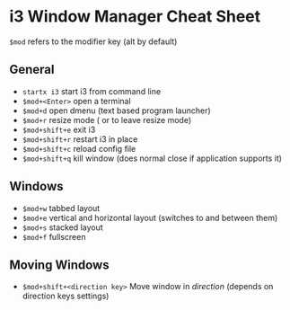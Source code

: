 # i3 Window Manager Cheat Sheet

`$mod` refers to the modifier key (alt by default)

## General

- `startx i3` start i3 from command line
- `$mod+<Enter>` open a terminal
- `$mod+d` open dmenu (text based program launcher)
- `$mod+r` resize mode (<Esc> or <Enter> to leave resize mode)
- `$mod+shift+e` exit i3
- `$mod+shift+r` restart i3 in place
- `$mod+shift+c` reload config file
- `$mod+shift+q` kill window (does normal close if application supports it)

## Windows

- `$mod+w` tabbed layout
- `$mod+e` vertical and horizontal layout (switches to and between them)
- `$mod+s` stacked layout
- `$mod+f` fullscreen

## Moving Windows

- `$mod+shift+<direction key>` Move window in _direction_ (depends on direction keys settings)
